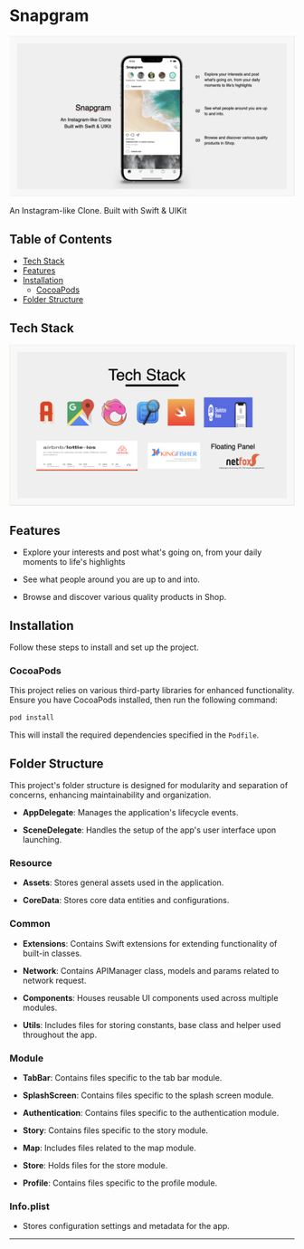 # Snapgram
![Snapgram](https://github.com/19193-IbrohimHusain/BootcampSwiftPhincon/blob/main/Akademik/Snapgram/Application%20Screen.png)

An Instagram-like Clone. Built with Swift & UIKit

## Table of Contents
- [Tech Stack](#tech-stack)
- [Features](#features)
- [Installation](#installation)
  - [CocoaPods](#cocoapods)
- [Folder Structure](#folder-structure)

## Tech Stack

![Tech Stack](https://github.com/19193-IbrohimHusain/BootcampSwiftPhincon/blob/main/Akademik/Snapgram/Tech%20Stack.png)

## Features

- Explore your interests and post what's going on, from your daily moments to life's highlights

- See what people around you are up to and into.

- Browse and discover various quality products in Shop.

## Installation

Follow these steps to install and set up the project.

### CocoaPods

This project relies on various third-party libraries for enhanced functionality. Ensure you have CocoaPods installed, then run the following command:

```bash
pod install
```

This will install the required dependencies specified in the `Podfile`.

## Folder Structure

This project's folder structure is designed for modularity and separation of concerns, enhancing maintainability and organization.

- **AppDelegate**: Manages the application's lifecycle events.
  
- **SceneDelegate**: Handles the setup of the app's user interface upon launching.

### Resource

- **Assets**: Stores general assets used in the application.

- **CoreData**: Stores core data entities and configurations.

### Common

- **Extensions**: Contains Swift extensions for extending functionality of built-in classes.

- **Network**: Contains APIManager class, models and params related to network request.

- **Components**: Houses reusable UI components used across multiple modules.

- **Utils**: Includes files for storing constants, base class and helper used throughout the app.

### Module

- **TabBar**: Contains files specific to the tab bar module.

- **SplashScreen**: Contains files specific to the splash screen module.

- **Authentication**: Contains files specific to the authentication module.

- **Story**: Contains files specific to the story module.

- **Map**: Includes files related to the map module.

- **Store**: Holds files for the store module.

- **Profile**: Contains files specific to the profile module.

### Info.plist

- Stores configuration settings and metadata for the app.

---
